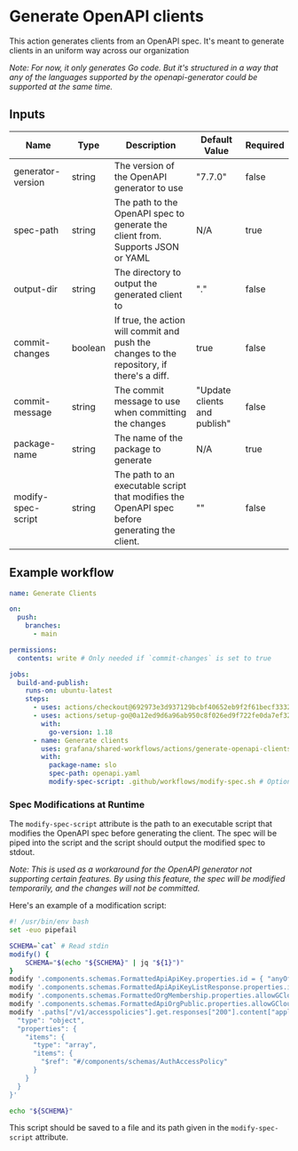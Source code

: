 # Generate OpenAPI clients

This action generates clients from an OpenAPI spec. It's meant to generate clients in an uniform way across our organization

_Note: For now, it only generates Go code. But it's structured in a way that any of the languages supported by the openapi-generator could be supported at the same time._

## Inputs

| Name               | Type    | Description                                                                                   | Default Value                | Required |
| ------------------ | ------- | --------------------------------------------------------------------------------------------- | ---------------------------- | -------- |
| generator-version  | string  | The version of the OpenAPI generator to use                                                   | "7.7.0"                      | false    |
| spec-path          | string  | The path to the OpenAPI spec to generate the client from. Supports JSON or YAML               | N/A                          | true     |
| output-dir         | string  | The directory to output the generated client to                                               | "."                          | false    |
| commit-changes     | boolean | If true, the action will commit and push the changes to the repository, if there's a diff.    | true                         | false    |
| commit-message     | string  | The commit message to use when committing the changes                                         | "Update clients and publish" | false    |
| package-name       | string  | The name of the package to generate                                                           | N/A                          | true     |
| modify-spec-script | string  | The path to an executable script that modifies the OpenAPI spec before generating the client. | ""                           | false    |

## Example workflow

```yaml
name: Generate Clients

on:
  push:
    branches:
      - main

permissions:
  contents: write # Only needed if `commit-changes` is set to true

jobs:
  build-and-publish:
    runs-on: ubuntu-latest
    steps:
      - uses: actions/checkout@692973e3d937129bcbf40652eb9f2f61becf3332 # v4.1.7
      - uses: actions/setup-go@0a12ed9d6a96ab950c8f026ed9f722fe0da7ef32 # v5.0.2
        with:
          go-version: 1.18
      - name: Generate clients
        uses: grafana/shared-workflows/actions/generate-openapi-clients@main
        with:
          package-name: slo
          spec-path: openapi.yaml
          modify-spec-script: .github/workflows/modify-spec.sh # Optional, see "Spec Modifications" section
```

### Spec Modifications at Runtime

The `modify-spec-script` attribute is the path to an executable script that modifies the OpenAPI spec before generating the client.
The spec will be piped into the script and the script should output the modified spec to stdout.

_Note: This is used as a workaround for the OpenAPI generator not supporting certain features. By using
this feature, the spec will be modified temporarily, and the changes will not be committed._

Here's an example of a modification script:

```bash
#! /usr/bin/env bash
set -euo pipefail

SCHEMA=`cat` # Read stdin
modify() {
    SCHEMA="$(echo "${SCHEMA}" | jq "${1}")"
}
modify '.components.schemas.FormattedApiApiKey.properties.id = { "anyOf": [ { "type": "string" }, { "type": "number" } ] }'
modify '.components.schemas.FormattedApiApiKeyListResponse.properties.items.items.properties.id = { "anyOf": [ { "type": "string" }, { "type": "number" } ] }'
modify '.components.schemas.FormattedOrgMembership.properties.allowGCloudTrial = { "anyOf": [ { "type": "boolean" }, { "type": "number" } ] }'
modify '.components.schemas.FormattedApiOrgPublic.properties.allowGCloudTrial = { "anyOf": [ { "type": "boolean" }, { "type": "number" } ] }'
modify '.paths["/v1/accesspolicies"].get.responses["200"].content["application/json"].schema = {
  "type": "object",
  "properties": {
    "items": {
      "type": "array",
      "items": {
        "$ref": "#/components/schemas/AuthAccessPolicy"
      }
    }
  }
}'

echo "${SCHEMA}"
```

This script should be saved to a file and its path given in the `modify-spec-script` attribute.
